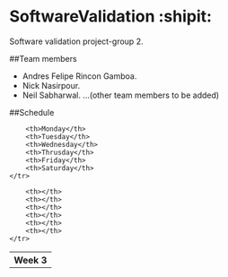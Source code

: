 # SoftwareValidation :shipit:
Software validation project-group 2.

##Team members
- Andres Felipe Rincon Gamboa.
- Nick Nasirpour.
- Neil Sabharwal. 
...(other team members to be added)


##Schedule
<table width="90%" align="center" >
    <div><tr><th scope ="rowgroup">Week 3</th></tr></div>
    <div id="h_nav">
    <tr>
        
        <th>Monday</th>
        <th>Tuesday</th>
        <th>Wednesday</th>
        <th>Thrusday</th>
        <th>Friday</th>
        <th>Saturday</th>
    </tr>
</div>  
<div id="h_nav">
    <tr>
        
        <th></th>
        <th></th>
        <th></th>
        <th></th>
        <th></th>
        <th></th>
    </tr>
</div> 

</table>
